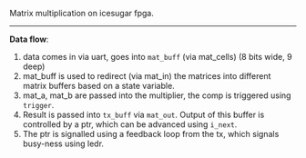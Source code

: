 Matrix multiplication on icesugar fpga.

---

**Data flow**:
1. data comes in via uart, goes into `mat_buff` (via mat_cells) (8 bits wide, 9 deep)
2. mat_buff is used to redirect (via mat_in) the matrices into different matrix buffers based on a state variable.
3. mat_a, mat_b are passed into the multiplier, the comp is triggered using `trigger`.
4. Result is passed into `tx_buff` via `mat_out`. Output of this buffer is controlled by a ptr,
   which can be advanced using `i_next`.
5. The ptr is signalled using a feedback loop from the tx, which signals busy-ness using ledr.
